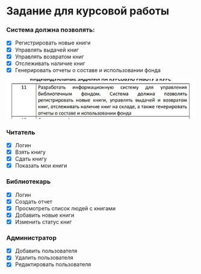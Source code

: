 # Задание для курсовой работы

### Система должна позволять:
- [x] Регистрировать новые книги
- [x] Управлять выдачей книг
- [x] Управлять возвратом книг
- [x] Отслеживать наличие книг
- [x] Генерировать отчеты о составе и использовании фонда

![Задание](public/images/задание.jpg)

### Читатель
- [x] Логин
- [x] Взять книгу
- [x] Сдать книгу
- [x] Показать мои книги

### Библиотекарь
- [x] Логин
- [x] Создать отчет
- [x] Просмотреть список людей с книгами
- [x] Добавить новые книги
- [x] Изменить статус книг

### Администратор
- [x] Добавить пользователя
- [x] Удалить пользователя
- [x] Редактировать пользователя
